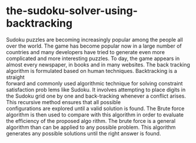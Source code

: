#  the-sudoku-solver-using-backtracking



 Sudoku puzzles are becoming increasingly popular among the people all over the 
world. The game has become popular now in a large number of countries and many 
developers have tried to generate even more complicated and more interesting puzzles. To
day, the game appears in almost every newspaper, in books and in many websites. The back
tracking algorithm is formulated based on human techniques. Backtracking is a straight  
forward and commonly used algorithmic technique for solving constraint satisfaction prob
lems like Sudoku. It involves attempting to place digits in the Sudoku grid one by one and 
back-tracking whenever a conflict arises. This recursive method ensures that all possible  
configurations are explored until a valid solution is found. The Brute force algorithm is then 
used to compare with this algorithm in order to evaluate the efficiency of the proposed algo
rithm. The brute force is a general algorithm than can be applied to any possible problem. 
This algorithm generates any possible solutions until the right answer is found.

